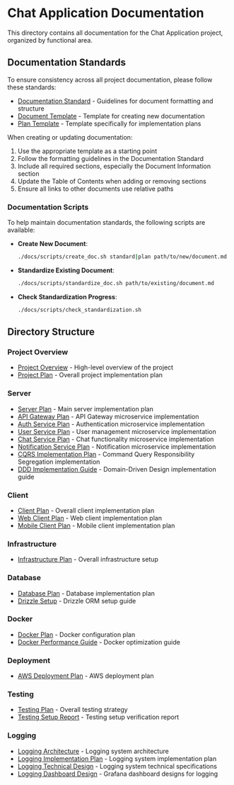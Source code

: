 # Chat Application Documentation

This directory contains all documentation for the Chat Application project, organized by functional area.

## Documentation Standards

To ensure consistency across all project documentation, please follow these standards:

- [Documentation Standard](DOCUMENTATION_STANDARD.md) - Guidelines for document formatting and structure
- [Document Template](TEMPLATE.md) - Template for creating new documentation
- [Plan Template](PLAN_TEMPLATE.md) - Template specifically for implementation plans

When creating or updating documentation:
1. Use the appropriate template as a starting point
2. Follow the formatting guidelines in the Documentation Standard
3. Include all required sections, especially the Document Information section
4. Update the Table of Contents when adding or removing sections
5. Ensure all links to other documents use relative paths

### Documentation Scripts

To help maintain documentation standards, the following scripts are available:

- **Create New Document**:
  ```bash
  ./docs/scripts/create_doc.sh standard|plan path/to/new/document.md "Document Title"
  ```

- **Standardize Existing Document**:
  ```bash
  ./docs/scripts/standardize_doc.sh path/to/existing/document.md
  ```

- **Check Standardization Progress**:
  ```bash
  ./docs/scripts/check_standardization.sh
  ```

## Directory Structure

### Project Overview
- [Project Overview](project/PROJECT_OVERVIEW.md) - High-level overview of the project
- [Project Plan](project/PROJECT_PLAN.md) - Overall project implementation plan

### Server
- [Server Plan](server/SERVER_PLAN.md) - Main server implementation plan
- [API Gateway Plan](server/API_GATEWAY_PLAN.md) - API Gateway microservice implementation
- [Auth Service Plan](server/AUTH_SERVICE_PLAN.md) - Authentication microservice implementation
- [User Service Plan](server/USER_SERVICE_PLAN.md) - User management microservice implementation
- [Chat Service Plan](server/CHAT_SERVICE_PLAN.md) - Chat functionality microservice implementation
- [Notification Service Plan](server/NOTIFICATION_SERVICE_PLAN.md) - Notification microservice implementation
- [CQRS Implementation Plan](server/CQRS_IMPLEMENTATION_PLAN.md) - Command Query Responsibility Segregation implementation
- [DDD Implementation Guide](server/DDD_IMPLEMENTATION_GUIDE.md) - Domain-Driven Design implementation guide

### Client
- [Client Plan](client/CLIENT_PLAN.md) - Overall client implementation plan
- [Web Client Plan](client/WEB_CLIENT_PLAN.md) - Web client implementation plan
- [Mobile Client Plan](client/MOBILE_CLIENT_PLAN.md) - Mobile client implementation plan

### Infrastructure
- [Infrastructure Plan](infrastructure/INFRASTRUCTURE_PLAN.md) - Overall infrastructure setup

### Database
- [Database Plan](database/DATABASE_PLAN.md) - Database implementation plan
- [Drizzle Setup](database/DRIZZLE_SETUP.md) - Drizzle ORM setup guide

### Docker
- [Docker Plan](docker/DOCKER_PLAN.md) - Docker configuration plan
- [Docker Performance Guide](docker/DOCKER_PERFORMANCE_GUIDE.md) - Docker optimization guide

### Deployment
- [AWS Deployment Plan](deployment/AWS_DEPLOYMENT_PLAN.md) - AWS deployment plan

### Testing
- [Testing Plan](testing/TESTING_PLAN.md) - Overall testing strategy
- [Testing Setup Report](testing/TESTING_SETUP_REPORT.md) - Testing setup verification report

### Logging
- [Logging Architecture](logging/LOGGING_ARCHITECTURE.md) - Logging system architecture
- [Logging Implementation Plan](logging/LOGGING_IMPLEMENTATION_PLAN.md) - Logging system implementation plan
- [Logging Technical Design](logging/LOGGING_TECHNICAL_DESIGN.md) - Logging system technical specifications
- [Logging Dashboard Design](logging/LOGGING_DASHBOARD_DESIGN.md) - Grafana dashboard designs for logging
